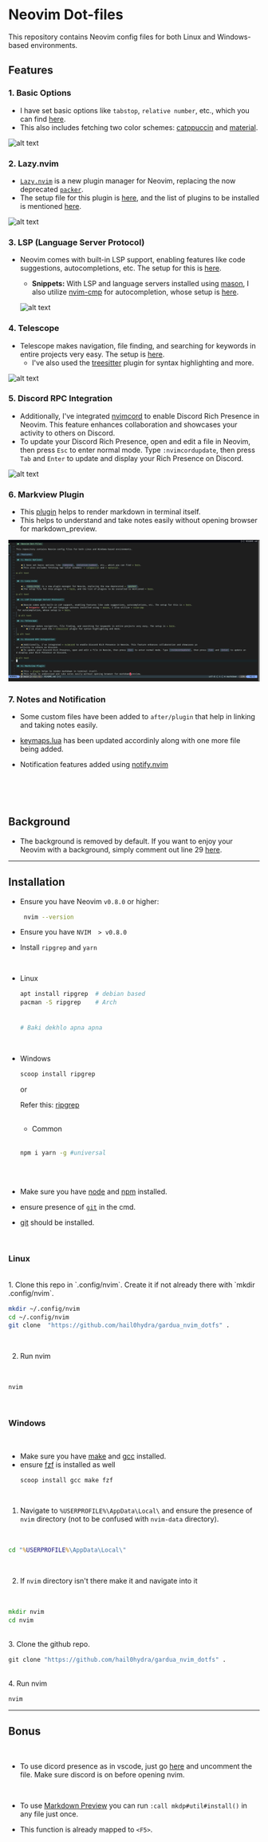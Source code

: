 # Neovim Dot-files

This repository contains Neovim config files for both Linux and Windows-based environments. 

## Features

### 1. Basic Options

- I have set basic options like `tabstop`, `relative number`, etc., which you can find [here](lua/options.lua).
- This also includes fetching two color schemes: [catppuccin](https://github.com/catppuccin/nvim) and [material](https://github.com/kaicataldo/material.vim/).

![alt text](Features/Basic.png)


### 2. Lazy.nvim

- [`Lazy.nvim`](https://github.com/folke/lazy.nvim) is a new plugin manager for Neovim, replacing the now deprecated [`packer`](https://github.com/wbthomason/packer.nvim).
- The setup file for this plugin is [here](lua/plugin.lua), and the list of plugins to be installed is mentioned [here](lua/pluginlist.lua).

![alt text](Features/LazyVim.png)

### 3. LSP (Language Server Protocol)

- Neovim comes with built-in LSP support, enabling features like code suggestions, autocompletions, etc. The setup for this is [here](after/plugin/lsp.lua).
  - **Snippets:** With LSP and language servers installed using [mason](https://github.com/williamboman/mason.nvim), I also utilize [nvim-cmp](https://github.com/hrsh7th/nvim-cmp) for autocompletion, whose setup is [here](after/plugin/cmp.lua).

  ![alt text](Features/LSP.png)

### 4. Telescope

- Telescope makes navigation, file finding, and searching for keywords in entire projects very easy. The setup is [here](after/plugin/telescope.lua).
  - I've also used the [treesitter](https://github.com/nvim-treesitter/nvim-treesitter) plugin for syntax highlighting and more.

 ![alt text](Features/Telescope.png)

### 5. Discord RPC Integration

- Additionally, I've integrated [nvimcord](https://github.com/ObserverOfTime/nvimcord) to enable Discord Rich Presence in Neovim. This feature enhances collaboration and showcases your activity to others on Discord.
- To update your Discord Rich Presence, open and edit a file in Neovim, then press `Esc` to enter normal mode. Type `:nvimcordupdate`, then press `Tab` and `Enter` to update and display your Rich Presence on Discord.

![alt text](Features/DiscordRPC.png)


### 6. Markview Plugin

- This [plugin](https://github.com/OXY2DEV/markview.nvim) helps to render markdown in terminal itself.
- This helps to understand and take notes easily without opening browser for markdown_preview.

![alt text](Features/markview.png)


### 7. Notes and Notification

- Some custom files have been added to `after/plugin` that help in linking and taking notes easily.

- [keymaps.lua](./after/plugin/keymaps.lua) has been updated accordinly along with one more file being added.

- Notification features added using [notify.nvim](https://github.com/rcarriga/nvim-notify)


<br>
<br>
<br>

## Background

- The background is removed by default. If you want to enjoy your Neovim with a background, simply comment out line 29 [here](lua/options.lua).

---

## Installation

- Ensure you have Neovim `v0.8.0` or higher:

  ```bash
   nvim --version
- Ensure you have `NVIM  > v0.8.0`

- Install `ripgrep` and `yarn`
<br>

  - Linux

     ```bash
     apt install ripgrep  # debian based
     pacman -S ripgrep    # Arch


     # Baki dekhlo apna apna

     ```
  <br>

  - Windows

     ```cmd
     scoop install ripgrep
     ```

     or

     Refer this: [ripgrep](https://stackoverflow.com/questions/76666894/how-to-install-ripgrep-on-windows)

     <br>

     - Common

     ```bash

     npm i yarn -g #universal

     ```

<br>
<br>

- Make sure you have [node](https://nodejs.org/en) and [npm](https://www.npmjs.com/package/npm) installed.

- ensure presence of [`git`](https://github.com/git-guides/install-git) in the cmd.


- [git](https://git-scm.com/downloads) should be installed.
<br>

### Linux

<br>
1. Clone this repo in `.config/nvim`. Create it if not already there with `mkdir .config/nvim`.

<br>

```bash
mkdir ~/.config/nvim
cd ~/.config/nvim
git clone  "https://github.com/hail0hydra/gardua_nvim_dotfs" .
```
<br>

 2. Run nvim

<br>

```bash
nvim
```
<br>

### Windows
<br>

- Make sure you have [make](https://stackoverflow.com/questions/32127524/how-to-install-and-use-make-in-windows) and [gcc](https://gcc.gnu.org/install/binaries.html) installed.
- ensure [fzf](https://github.com/junegunn/fzf?tab=readme-ov-file#windows) is installed as well
  ```cmd
  scoop install gcc make fzf
  ```
<br>

1. Navigate to `%USERPROFILE%\AppData\Local\` and ensure the presence of `nvim` directory (not to be confused with `nvim-data` directory).

<br>

```cmd
cd "%USERPROFILE%\AppData\Local\"
```

<br>

2. If `nvim` directory isn't there make it and navigate into it

<br>

```cmd
mkdir nvim
cd nvim
```

<br>
3. Clone the github repo.

<br>

```cmd
git clone "https://github.com/hail0hydra/gardua_nvim_dotfs" .
```
<br>
4. Run nvim

<br>

```cmd
nvim
```
---

## Bonus

<br>

- To use dicord presence as in vscode, just go [here](./after/plugin/discord.lua) and uncomment the file. Make sure discord is on before opening nvim.

<br>

- To use [Markdown Preview](https://github.com/iamcco/markdown-preview.nvim) you can run `:call mkdp#util#install()` in any file just once.

- This function is already mapped to `<F5>`.
